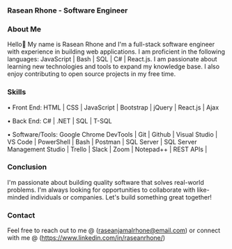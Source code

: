 ### Rasean Rhone - Software Engineer
### About Me
Hello👋 My name is Rasean Rhone and I'm a full-stack software engineer with experience in building web applications. I am proficient in the following languages: JavaScript | Bash | SQL | C# | React.js. I am passionate about learning new technologies and tools to expand my knowledge base. 
I also enjoy contributing to open source projects in my free time.

### Skills
• Front End: HTML | CSS | JavaScript | Bootstrap | jQuery | React.js | Ajax 

• Back End: C# | .NET | SQL | T-SQL

• Software/Tools: Google Chrome DevTools | Git | Github | Visual Studio | VS Code | PowerShell | 
      		   Bash | Postman | SQL Server | SQL Server Management Studio | Trello | Slack | 
      		   Zoom | Notepad++ | REST APIs |

### Conclusion
I'm passionate about building quality software that solves real-world problems. I'm always looking for opportunities to collaborate with like-minded individuals or companies. Let's build something great together!

### Contact
Feel free to reach out to me @ (raseanjamalrhone@email.com) or connect with me @ (https://www.linkedin.com/in/raseanrhone/)

<!--
**rasean95/rasean95** is a ✨ _special_ ✨ repository because its `README.md` (this file) appears on your GitHub profile.
Here are some ideas to get you started:
- 🔭 I’m currently working on ...
- 🌱 I’m currently learning ...
- 👯 I’m looking to collaborate on ...
- 🤔 I’m looking for help with ...
- 💬 Ask me about ...
- 📫 How to reach me: ...
- 😄 Pronouns: ...
- ⚡ Fun fact: ...
-->
